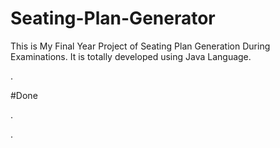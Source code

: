 # Seating-Plan-Generator

This is My Final Year Project of Seating Plan Generation During Examinations. It is totally developed using Java Language.














































































































.





















































#Done










































































































.




































































































































































































































































































































































































































































































.






































